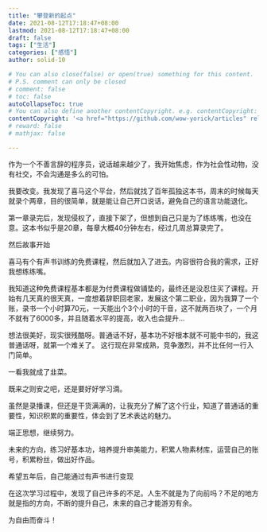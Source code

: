 ```yaml
---
title: "攀登新的起点"
date: 2021-08-12T17:18:47+08:00
lastmod: 2021-08-12T17:18:47+08:00
draft: false
tags: ["生活"]
categories: ["感悟"]
author: solid-10

# You can also close(false) or open(true) something for this content.
# P.S. comment can only be closed
# comment: false
# toc: false
autoCollapseToc: true
# You can also define another contentCopyright. e.g. contentCopyright: "This is another copyright."
contentCopyright: '<a href="https://github.com/wow-yorick/articles" rel="noopener" target="_blank">查看源</a>'
# reward: false
# mathjax: false

---
```


作为一个不善言辞的程序员，说话越来越少了，我开始焦虑，作为社会性动物，没有社交，不会沟通是多么的可怕。

我要改变。我发现了喜马这个平台，然后就找了百年孤独这本书，周末的时候每天就录个两章，目的很简单，就是能让自己开口说话，避免自己的语言功能退化。

第一章录完后，发现侵权了，直接下架了，但想到自己只是为了练练嘴，也没在意。这本书似乎是20章，每章大概40分钟左右，经过几周总算录完了。

然后故事开始

喜马有个有声书训练的免费课程，然后就加入了进去。内容很符合我的需求，正好我想练练嘴。

我知道这种免费课程基本都是为付费课程做铺垫的，最终还是没忍住买了课程。开始有几天真的很天真，一度想着辞职回老家，发展这个第二职业，因为我算了一个账，录书一个小时算70元，一天能出个3个小时的干音，这不就两百块了，一个月不就有了6000多，并且随着水平的提高，收入也会提升...

想法很美好，现实很残酷呀。普通话不好，基本功不好根本就不可能中书的，我这普通话呀，就第一个难关了。 这行现在非常成熟，竞争激烈，并不比任何一行入门简单。

一看我就成了韭菜。

既来之则安之吧，还是要好好学习滴。

虽然是录播课，但还是干货满满的，让我充分了解了这个行业，知道了普通话的重要性，知识积累的重要性，体会到了艺术表达的魅力。

端正思想，继续努力。

未来的方向，练习好基本功，培养提升审美能力，积累人物素材库，运营自己的账号，积累粉丝，做出好作品。

希望五年后，自己能通过有声书进行变现

在这次学习过程中，发现了自己许多的不足。人生不就是为了向前吗？不足的地方就是指的方向，不断的提升自己，未来的自己才能游刃有余。

为自由而奋斗！

